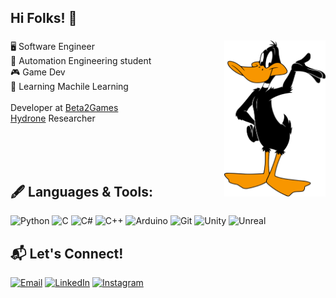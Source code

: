 ## Hi Folks! 👋

### <img align='right' src="assets/Daffy_Duck.png" height="250">


🖥️ Software Engineer </br> 🦾 Automation Engineering student </br> 🎮 Game Dev </br> 🤖 Learning Machile Learning </br> </br> Developer at [Beta2Games](https://www.beta2games.com/)</br> [Hydrone](https://www.linkedin.com/company/hydrone123) Researcher</br></br>

</br>
</br>

## 🖋️ Languages & Tools:

<p align="left">
  <img src="https://img.icons8.com/color/50/000000/python.png" alt="Python" width="50"/>
  <img src="https://img.icons8.com/color/50/000000/c-programming.png" alt="C" width="50"/>
  <img src="https://img.icons8.com/color/50/000000/c-sharp-logo.png" alt="C#" width="50"/>
  <img src="https://img.icons8.com/color/50/000000/c-plus-plus-logo.png" alt="C++" width="50"/>
  <img src="https://img.icons8.com/color/50/000000/arduino.png" alt="Arduino" width="50"/>
  <img src="https://img.icons8.com/color/50/000000/git.png" alt="Git" width="50"/>
  <img src="https://img.icons8.com/color/50/000000/unity.png" alt="Unity" width="50"/>
  <img src="https://img.icons8.com/color/50/000000/unreal-engine.png" alt="Unreal" width="50"/>
</p>

## 📬 Let's Connect!

[![Email](https://img.shields.io/badge/Email-fba600?style=for-the-badge&logo=outlook&logoColor=white)](mailto:LucasAvila08@outlook.com)
[![LinkedIn](https://img.shields.io/badge/LinkedIn-0A66C2?style=for-the-badge&logo=linkedin&logoColor=white)](https://www.linkedin.com/in/lucasavila08/)
[![Instagram](https://img.shields.io/badge/Instagram-E4405F?style=for-the-badge&logoColor=white)](https://www.instagram.com/oavilatalvez)

<br/><br/>
